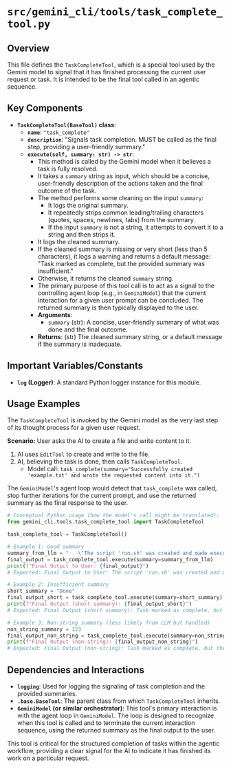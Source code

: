 # `src/gemini_cli/tools/task_complete_tool.py`

## Overview

This file defines the `TaskCompleteTool`, which is a special tool used by the Gemini model to signal that it has finished processing the current user request or task. It is intended to be the final tool called in an agentic sequence.

## Key Components

-   **`TaskCompleteTool(BaseTool)` class**:
    -   **`name`**: `"task_complete"`
    -   **`description`**: "Signals task completion. MUST be called as the final step, providing a user-friendly summary."
    -   **`execute(self, summary: str) -> str`**:
        *   This method is called by the Gemini model when it believes a task is fully resolved.
        *   It takes a `summary` string as input, which should be a concise, user-friendly description of the actions taken and the final outcome of the task.
        *   The method performs some cleaning on the input `summary`:
            *   It logs the original summary.
            *   It repeatedly strips common leading/trailing characters (quotes, spaces, newlines, tabs) from the summary.
            *   If the input `summary` is not a string, it attempts to convert it to a string and then strips it.
        *   It logs the cleaned summary.
        *   If the cleaned summary is missing or very short (less than 5 characters), it logs a warning and returns a default message: "Task marked as complete, but the provided summary was insufficient."
        *   Otherwise, it returns the cleaned `summary` string.
        *   The primary purpose of this tool call is to act as a signal to the controlling agent loop (e.g., in `GeminiModel`) that the current interaction for a given user prompt can be concluded. The returned summary is then typically displayed to the user.
        *   **Arguments**:
            *   `summary` (str): A concise, user-friendly summary of what was done and the final outcome.
        *   **Returns**: (str) The cleaned summary string, or a default message if the summary is inadequate.

## Important Variables/Constants

-   **`log` (Logger)**: A standard Python logger instance for this module.

## Usage Examples

The `TaskCompleteTool` is invoked by the Gemini model as the very last step of its thought process for a given user request.

**Scenario:** User asks the AI to create a file and write content to it.
1.  AI uses `EditTool` to create and write to the file.
2.  AI, believing the task is done, then calls `TaskCompleteTool`.
    *   Model call: `task_complete(summary="Successfully created 'example.txt' and wrote the requested content into it.")`

The `GeminiModel`'s agent loop would detect that `task_complete` was called, stop further iterations for the current prompt, and use the returned summary as the final response to the user.

```python
# Conceptual Python usage (how the model's call might be translated):
from gemini_cli.tools.task_complete_tool import TaskCompleteTool

task_complete_tool = TaskCompleteTool()

# Example 1: Good summary
summary_from_llm = "   \"The script 'run.sh' was created and made executable as requested.\"   "
final_output = task_complete_tool.execute(summary=summary_from_llm)
print(f"Final Output to User: {final_output}")
# Expected: Final Output to User: The script 'run.sh' was created and made executable as requested.

# Example 2: Insufficient summary
short_summary = "Done"
final_output_short = task_complete_tool.execute(summary=short_summary)
print(f"Final Output (short summary): {final_output_short}")
# Expected: Final Output (short summary): Task marked as complete, but the provided summary was insufficient.

# Example 3: Non-string summary (less likely from LLM but handled)
non_string_summary = 123
final_output_non_string = task_complete_tool.execute(summary=non_string_summary)
print(f"Final Output (non-string): {final_output_non_string}")
# Expected: Final Output (non-string): Task marked as complete, but the provided summary was insufficient. (or "123" if it passes length check)
```

## Dependencies and Interactions

-   **`logging`**: Used for logging the signaling of task completion and the provided summaries.
-   **`.base.BaseTool`**: The parent class from which `TaskCompleteTool` inherits.
-   **`GeminiModel` (or similar orchestrator)**: This tool's primary interaction is with the agent loop in `GeminiModel`. The loop is designed to recognize when this tool is called and to terminate the current interaction sequence, using the returned summary as the final output to the user.

This tool is critical for the structured completion of tasks within the agentic workflow, providing a clear signal for the AI to indicate it has finished its work on a particular request.

